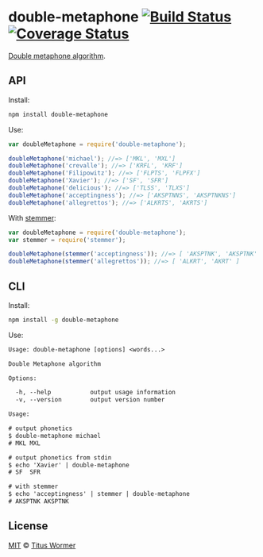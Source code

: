 # double-metaphone [![Build Status][travis-badge]][travis] [![Coverage Status][codecov-badge]][codecov]

[Double metaphone algorithm][source].

## API

Install:

```bash
npm install double-metaphone
```

Use:

```js
var doubleMetaphone = require('double-metaphone');

doubleMetaphone('michael'); //=> ['MKL', 'MXL']
doubleMetaphone('crevalle'); //=> ['KRFL', 'KRF']
doubleMetaphone('Filipowitz'); //=> ['FLPTS', 'FLPFX']
doubleMetaphone('Xavier'); //=> ['SF', 'SFR']
doubleMetaphone('delicious'); //=> ['TLSS', 'TLXS']
doubleMetaphone('acceptingness'); //=> ['AKSPTNNS', 'AKSPTNKNS']
doubleMetaphone('allegrettos'); //=> ['ALKRTS', 'AKRTS']
```

With [stemmer][]:

```js
var doubleMetaphone = require('double-metaphone');
var stemmer = require('stemmer');

doubleMetaphone(stemmer('acceptingness')); //=> [ 'AKSPTNK', 'AKSPTNK' ]
doubleMetaphone(stemmer('allegrettos')); //=> [ 'ALKRT', 'AKRT' ]
```

## CLI

Install:

```sh
npm install -g double-metaphone
```

Use:

```txt
Usage: double-metaphone [options] <words...>

Double Metaphone algorithm

Options:

  -h, --help           output usage information
  -v, --version        output version number

Usage:

# output phonetics
$ double-metaphone michael
# MKL MXL

# output phonetics from stdin
$ echo 'Xavier' | double-metaphone
# SF  SFR

# with stemmer
$ echo 'acceptingness' | stemmer | double-metaphone
# AKSPTNK AKSPTNK
```

## License

[MIT][license] © [Titus Wormer][author]

<!-- Definitions -->

[travis-badge]: https://img.shields.io/travis/wooorm/double-metaphone.svg

[travis]: https://travis-ci.org/wooorm/double-metaphone

[codecov-badge]: https://img.shields.io/codecov/c/github/wooorm/double-metaphone.svg

[codecov]: https://codecov.io/github/wooorm/double-metaphone

[license]: LICENSE

[author]: http://wooorm.com

[source]: http://en.wikipedia.org/wiki/metaphone

[stemmer]: https://github.com/wooorm/stemmer
